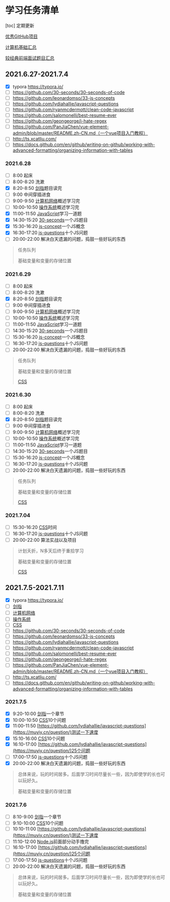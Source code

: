 # 学习任务清单

[toc]
定期更新

[优秀GitHub项目](https://github.com/FrontEndGitHub/FrontEndGitHub)

[计算机基础汇总](https://github.com/CyC2018/CS-Notes)

[较经典前端面试题目汇总](https://github.com/Advanced-Frontend/Daily-Interview-Question)

## 2021.6.27-2021.7.4

* [x] typora   https://typora.io/  
* [ ] https://github.com/30-seconds/30-seconds-of-code
* [ ] https://github.com/leonardomso/33-js-concepts
* [ ] https://github.com/lydiahallie/javascript-questions
* [ ] https://github.com/ryanmcdermott/clean-code-javascript
* [ ] https://github.com/salomonelli/best-resume-ever
* [ ] https://github.com/geongeorge/i-hate-regex
* [ ] https://github.com/PanJiaChen/vue-element-admin/blob/master/README.zh-CN.md（一个vue项目入门教程）
* [ ] http://ts.xcatliu.com/
* [ ] https://docs.github.com/en/github/writing-on-github/working-with-advanced-formatting/organizing-information-with-tables

### 2021.6.28

* [ ] 8:00 		  起床
* [ ] 8:00-8:20  洗漱
* [x] 8:20-8:50  [剑指](https://github.com/CyC2018/CS-Notes/blob/master/notes/%E5%89%91%E6%8C%87%20Offer%20%E9%A2%98%E8%A7%A3%20-%20%E7%9B%AE%E5%BD%95.md)题目读完
* [ ] 9:00 		  中间穿插进食
* [ ] 9:00-9:50  [计算机网络](https://github.com/CyC2018/CS-Notes/blob/master/notes/%E8%AE%A1%E7%AE%97%E6%9C%BA%E7%BD%91%E7%BB%9C%20-%20%E6%A6%82%E8%BF%B0.md)概述学习完
* [ ] 10:00-10:50  [操作系统](https://github.com/CyC2018/CS-Notes/blob/master/notes/%E8%AE%A1%E7%AE%97%E6%9C%BA%E6%93%8D%E4%BD%9C%E7%B3%BB%E7%BB%9F%20-%20%E6%A6%82%E8%BF%B0.md)概述学习完
* [x] 11:00-11:50  [JavaScript](https://muyiy.cn/question/)学习一道题
* [x] 14:30-15:20  [30-seconds](https://github.com/30-seconds/30-seconds-of-code)一个JS题目
* [x] 15:30-16:20  [js-concept](https://github.com/leonardomso/33-js-concepts)一个JS概念
* [x] 16:30-17:20  [js-questions](https://github.com/lydiahallie/javascript-questions)十个JS问题
* [ ] 20:00-22:00  解决白天遗漏的问题，捣鼓一些好玩的东西

> 任务队列
>
> 基础变量和变量的存储位置

### 2021.6.29

* [ ] 8:00 		  起床
* [ ] 8:00-8:20  洗漱
* [x] 8:20-8:50  [剑指](https://github.com/CyC2018/CS-Notes/blob/master/notes/%E5%89%91%E6%8C%87%20Offer%20%E9%A2%98%E8%A7%A3%20-%20%E7%9B%AE%E5%BD%95.md)题目读完
* [ ] 9:00 		  中间穿插进食
* [ ] 9:00-9:50  [计算机网络](https://github.com/CyC2018/CS-Notes/blob/master/notes/%E8%AE%A1%E7%AE%97%E6%9C%BA%E7%BD%91%E7%BB%9C%20-%20%E6%A6%82%E8%BF%B0.md)概述学习完
* [ ] 10:00-10:50  [操作系统](https://github.com/CyC2018/CS-Notes/blob/master/notes/%E8%AE%A1%E7%AE%97%E6%9C%BA%E6%93%8D%E4%BD%9C%E7%B3%BB%E7%BB%9F%20-%20%E6%A6%82%E8%BF%B0.md)概述学习完
* [ ] 11:00-11:50  [JavaScript](https://muyiy.cn/question/)学习一道题
* [ ] 14:30-15:20  [30-seconds](https://github.com/30-seconds/30-seconds-of-code)一个JS题目
* [ ] 15:30-16:20  [js-concept](https://github.com/leonardomso/33-js-concepts)一个JS概念
* [ ] 16:30-17:20  [js-questions](https://github.com/lydiahallie/javascript-questions/blob/master/zh-CN/README-zh_CN.md)十个JS问题
* [ ] 20:00-22:00  解决白天遗漏的问题，捣鼓一些好玩的东西

> 任务队列
>
> 基础变量和变量的存储位置
>
> [CSS](https://github.com/lgwebdream/FE-Interview/blob/master/summarry/css.md)

### 2021.6.30

* [ ] 8:00 		  起床
* [ ] 8:00-8:20  洗漱
* [x] 8:20-8:50  [剑指](https://github.com/CyC2018/CS-Notes/blob/master/notes/%E5%89%91%E6%8C%87%20Offer%20%E9%A2%98%E8%A7%A3%20-%20%E7%9B%AE%E5%BD%95.md)题目读完
* [ ] 9:00 		  中间穿插进食
* [ ] 9:00-9:50  [计算机网络](https://github.com/CyC2018/CS-Notes/blob/master/notes/%E8%AE%A1%E7%AE%97%E6%9C%BA%E7%BD%91%E7%BB%9C%20-%20%E6%A6%82%E8%BF%B0.md)概述学习完
* [ ] 10:00-10:50  [操作系统](https://github.com/CyC2018/CS-Notes/blob/master/notes/%E8%AE%A1%E7%AE%97%E6%9C%BA%E6%93%8D%E4%BD%9C%E7%B3%BB%E7%BB%9F%20-%20%E6%A6%82%E8%BF%B0.md)概述学习完
* [ ] 11:00-11:50  [JavaScript](https://muyiy.cn/question/)学习一道题
* [ ] 14:30-15:20  [30-seconds](https://github.com/30-seconds/30-seconds-of-code)一个JS题目
* [ ] 15:30-16:20  [js-concept](https://github.com/leonardomso/33-js-concepts)一个JS概念
* [ ] 16:30-17:20  [js-questions](https://github.com/lydiahallie/javascript-questions/blob/master/zh-CN/README-zh_CN.md)十个JS问题
* [ ] 20:00-22:00  解决白天遗漏的问题，捣鼓一些好玩的东西

> 任务队列
>
> 基础变量和变量的存储位置
>
> [CSS](https://github.com/lgwebdream/FE-Interview/blob/master/summarry/css.md)

### 2021.7.04

* [ ] 15:30-16:20  [CSS](https://github.com/lgwebdream/FE-Interview/blob/master/summarry/css.md)时间
* [ ] 16:30-17:20  [js-questions](https://github.com/lydiahallie/javascript-questions/blob/master/zh-CN/README-zh_CN.md)十个JS问题
* [ ] 20:00-22:00  算法实战以及项目

> 计划夭折，N多天后终于重拾学习
>
> 基础变量和变量的存储位置
>
> [CSS](https://github.com/lgwebdream/FE-Interview/blob/master/summarry/css.md)

## 2021.7.5-2021.7.11


* [x] typora   https://typora.io/  
* [ ] [剑指](https://github.com/CyC2018/CS-Notes/blob/master/notes/%E5%89%91%E6%8C%87%20Offer%20%E9%A2%98%E8%A7%A3%20-%20%E7%9B%AE%E5%BD%95.md)
* [ ] [计算机网络](https://github.com/CyC2018/CS-Notes/blob/master/notes/%E8%AE%A1%E7%AE%97%E6%9C%BA%E7%BD%91%E7%BB%9C%20-%20%E6%A6%82%E8%BF%B0.md)
* [ ] [操作系统](https://github.com/CyC2018/CS-Notes/blob/master/notes/%E8%AE%A1%E7%AE%97%E6%9C%BA%E6%93%8D%E4%BD%9C%E7%B3%BB%E7%BB%9F%20-%20%E6%A6%82%E8%BF%B0.md)
* [ ] [CSS](https://github.com/lgwebdream/FE-Interview/blob/master/summarry/css.md)
* [ ] https://github.com/30-seconds/30-seconds-of-code
* [ ] https://github.com/leonardomso/33-js-concepts
* [ ] https://github.com/lydiahallie/javascript-questions
* [ ] https://github.com/ryanmcdermott/clean-code-javascript
* [ ] https://github.com/salomonelli/best-resume-ever
* [ ] https://github.com/geongeorge/i-hate-regex
* [ ] https://github.com/PanJiaChen/vue-element-admin/blob/master/README.zh-CN.md（一个vue项目入门教程）
* [ ] http://ts.xcatliu.com/
* [ ] https://docs.github.com/en/github/writing-on-github/working-with-advanced-formatting/organizing-information-with-tables

### 2021.7.5

* [x] 9:20-10:00    [剑指](https://github.com/CyC2018/CS-Notes/blob/master/notes/%E5%89%91%E6%8C%87%20Offer%20%E9%A2%98%E8%A7%A3%20-%20%E7%9B%AE%E5%BD%95.md)一个章节 
* [x] 10:00-10:50  [CSS](https://muyiy.cn/question/)10个问题
* [x] 11:00-11:50  [https://github.com/lydiahallie/javascript-questions](https://muyiy.cn/question/)测试一下速度
* [x] 15:10-16:00  [CSS](https://muyiy.cn/question/)10个问题
* [x] 16:10-17:00  [https://github.com/lydiahallie/javascript-questions](https://muyiy.cn/question/)25个问题
* [ ] 17:00-17:50  [js-questions](https://github.com/lydiahallie/javascript-questions)十个JS问题
* [x] 20:00-22:00  解决白天遗漏的问题，捣鼓一些好玩的东西

> 总体来说，玩的时间居多。后面学习时间尽量长一些，因为即使学的长也可以玩好久。
>
> 基础变量和变量的存储位置

### 2021.7.6

* [ ] 8:10-9:00      [剑指](https://github.com/CyC2018/CS-Notes/blob/master/notes/%E5%89%91%E6%8C%87%20Offer%20%E9%A2%98%E8%A7%A3%20-%20%E7%9B%AE%E5%BD%95.md)一个章节 
* [ ] 9:10-10:00    [CSS](https://muyiy.cn/question/)10个问题
* [ ] 10:10-11:00  [https://github.com/lydiahallie/javascript-questions](https://muyiy.cn/question/)测试一下速度
* [ ] 11:10-12:00  [Node.js](https://github.com/ikcamp/koa2-tutorial)前面部分动手撸完
* [ ] 16:10-17:00  [https://github.com/lydiahallie/javascript-questions](https://muyiy.cn/question/)25个问题
* [ ] 17:00-17:50  [js-questions](https://github.com/lydiahallie/javascript-questions)十个JS问题
* [ ] 20:00-22:00  解决白天遗漏的问题，捣鼓一些好玩的东西

> 总体来说，玩的时间居多。后面学习时间尽量长一些，因为即使学的长也可以玩好久。
>
> 基础变量和变量的存储位置

